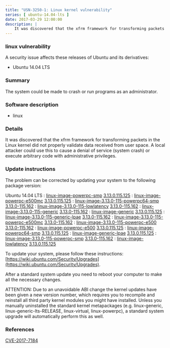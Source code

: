 ```yaml
---
title: "USN-3250-1: Linux kernel vulnerability"
series: [ ubuntu-14.04-lts ]
date: 2017-03-29 12:00:00
description: |
    It was discovered that the xfrm framework for transforming packets in the Linux kernel did not properly validate data received from user space. A local attacker could use this to cause a denial of service (system crash) or execute arbitrary code with administrative privileges.
--- 
```

 
### linux vulnerability

A security issue affects these releases of Ubuntu and its derivatives:

* Ubuntu 14.04 LTS

### Summary

The system could be made to crash or run programs as an administrator. 

### Software description

* linux 

### Details

It was discovered that the xfrm framework for transforming packets in the Linux kernel did not properly validate data received from user space. A local attacker could use this to cause a denial of service (system crash) or execute arbitrary code with administrative privileges.

### Update instructions

The problem can be corrected by updating your system to the following package version:

Ubuntu 14.04 LTS
 : [linux-image-powerpc-smp](https://launchpad.net/ubuntu/+source/linux) <span> [3.13.0.115.125](https://launchpad.net/ubuntu/+source/linux/3.13.0-115.162) </span> 
 : [linux-image-powerpc-e500mc](https://launchpad.net/ubuntu/+source/linux) <span> [3.13.0.115.125](https://launchpad.net/ubuntu/+source/linux/3.13.0-115.162) </span> 
 : [linux-image-3.13.0-115-powerpc64-smp](https://launchpad.net/ubuntu/+source/linux) <span> [3.13.0-115.162](https://launchpad.net/ubuntu/+source/linux/3.13.0-115.162) </span> 
 : [linux-image-3.13.0-115-lowlatency](https://launchpad.net/ubuntu/+source/linux) <span> [3.13.0-115.162](https://launchpad.net/ubuntu/+source/linux/3.13.0-115.162) </span> 
 : [linux-image-3.13.0-115-generic](https://launchpad.net/ubuntu/+source/linux) <span> [3.13.0-115.162](https://launchpad.net/ubuntu/+source/linux/3.13.0-115.162) </span> 
 : [linux-image-generic](https://launchpad.net/ubuntu/+source/linux) <span> [3.13.0.115.125](https://launchpad.net/ubuntu/+source/linux/3.13.0-115.162) </span> 
 : [linux-image-3.13.0-115-generic-lpae](https://launchpad.net/ubuntu/+source/linux) <span> [3.13.0-115.162](https://launchpad.net/ubuntu/+source/linux/3.13.0-115.162) </span> 
 : [linux-image-3.13.0-115-powerpc-e500mc](https://launchpad.net/ubuntu/+source/linux) <span> [3.13.0-115.162](https://launchpad.net/ubuntu/+source/linux/3.13.0-115.162) </span> 
 : [linux-image-3.13.0-115-powerpc-e500](https://launchpad.net/ubuntu/+source/linux) <span> [3.13.0-115.162](https://launchpad.net/ubuntu/+source/linux/3.13.0-115.162) </span> 
 : [linux-image-powerpc-e500](https://launchpad.net/ubuntu/+source/linux) <span> [3.13.0.115.125](https://launchpad.net/ubuntu/+source/linux/3.13.0-115.162) </span> 
 : [linux-image-powerpc64-smp](https://launchpad.net/ubuntu/+source/linux) <span> [3.13.0.115.125](https://launchpad.net/ubuntu/+source/linux/3.13.0-115.162) </span> 
 : [linux-image-generic-lpae](https://launchpad.net/ubuntu/+source/linux) <span> [3.13.0.115.125](https://launchpad.net/ubuntu/+source/linux/3.13.0-115.162) </span> 
 : [linux-image-3.13.0-115-powerpc-smp](https://launchpad.net/ubuntu/+source/linux) <span> [3.13.0-115.162](https://launchpad.net/ubuntu/+source/linux/3.13.0-115.162) </span> 
 : [linux-image-lowlatency](https://launchpad.net/ubuntu/+source/linux) <span> [3.13.0.115.125](https://launchpad.net/ubuntu/+source/linux/3.13.0-115.162) </span> 

To update your system, please follow these instructions: [https://wiki.ubuntu.com/Security/Upgrades](https://wiki.ubuntu.com/Security/Upgrades).

After a standard system update you need to reboot your computer to make all the necessary changes.

ATTENTION: Due to an unavoidable ABI change the kernel updates have been given a new version number, which requires you to recompile and reinstall all third party kernel modules you might have installed. Unless you manually uninstalled the standard kernel metapackages (e.g. linux-generic, linux-generic-lts-RELEASE, linux-virtual, linux-powerpc), a standard system upgrade will automatically perform this as well. 

### References

 [CVE-2017-7184](http://people.ubuntu.com/~ubuntu-security/cve/CVE-2017-7184)
 
